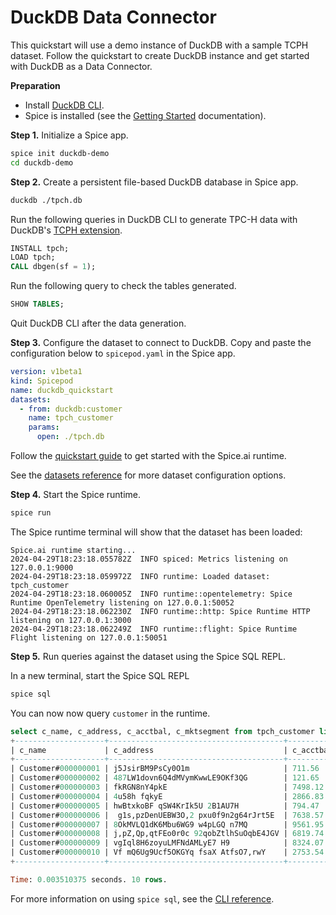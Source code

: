 # DuckDB Data Connector

This quickstart will use a demo instance of DuckDB with a sample TCPH dataset. Follow the quickstart to create DuckDB instance and get started with DuckDB as a Data Connector.

**Preparation**

- Install [DuckDB CLI](https://duckdb.org/docs/installation/?version=stable&environment=cli&platform=macos&download_method=package_manager).
- Spice is installed (see the [Getting Started](https://docs.spiceai.org/getting-started) documentation).

**Step 1.** Initialize a Spice app.

```bash
spice init duckdb-demo
cd duckdb-demo
```

**Step 2.** Create a persistent file-based DuckDB database in Spice app.

```bash
duckdb ./tpch.db
```

Run the following queries in DuckDB CLI to generate TPC-H data with DuckDB's [TCPH extension](https://duckdb.org/docs/extensions/tpch.html).

```SQL
INSTALL tpch;
LOAD tpch;
CALL dbgen(sf = 1);
```

Run the following query to check the tables generated.

```SQL
SHOW TABLES;
```

Quit DuckDB CLI after the data generation.

**Step 3.** Configure the dataset to connect to DuckDB. Copy and paste the configuration below to `spicepod.yaml` in the Spice app.

```yaml
version: v1beta1
kind: Spicepod
name: duckdb_quickstart
datasets:
  - from: duckdb:customer
    name: tpch_customer
    params:
      open: ./tpch.db
```

Follow the [quickstart guide](https://docs.spiceai.org/getting-started) to get started with the Spice.ai runtime.

See the [datasets reference](https://docs.spiceai.org/reference/spicepod/datasets) for more dataset configuration options.

**Step 4.** Start the Spice runtime.

```bash
spice run
```

The Spice runtime terminal will show that the dataset has been loaded:

```
Spice.ai runtime starting...
2024-04-29T18:23:18.055782Z  INFO spiced: Metrics listening on 127.0.0.1:9000
2024-04-29T18:23:18.059972Z  INFO runtime: Loaded dataset: tpch_customer
2024-04-29T18:23:18.060005Z  INFO runtime::opentelemetry: Spice Runtime OpenTelemetry listening on 127.0.0.1:50052
2024-04-29T18:23:18.062230Z  INFO runtime::http: Spice Runtime HTTP listening on 127.0.0.1:3000
2024-04-29T18:23:18.062249Z  INFO runtime::flight: Spice Runtime Flight listening on 127.0.0.1:50051
```

**Step 5.** Run queries against the dataset using the Spice SQL REPL.

In a new terminal, start the Spice SQL REPL

```bash
spice sql
```

You can now now query `customer` in the runtime.

```sql
select c_name, c_address, c_acctbal, c_mktsegment from tpch_customer limit 10;
+--------------------+---------------------------------------+-----------+--------------+
| c_name             | c_address                             | c_acctbal | c_mktsegment |
+--------------------+---------------------------------------+-----------+--------------+
| Customer#000000001 | j5JsirBM9PsCy0O1m                     | 711.56    | BUILDING     |
| Customer#000000002 | 487LW1dovn6Q4dMVymKwwLE9OKf3QG        | 121.65    | AUTOMOBILE   |
| Customer#000000003 | fkRGN8nY4pkE                          | 7498.12   | AUTOMOBILE   |
| Customer#000000004 | 4u58h fqkyE                           | 2866.83   | MACHINERY    |
| Customer#000000005 | hwBtxkoBF qSW4KrIk5U 2B1AU7H          | 794.47    | HOUSEHOLD    |
| Customer#000000006 |  g1s,pzDenUEBW3O,2 pxu0f9n2g64rJrt5E  | 7638.57   | AUTOMOBILE   |
| Customer#000000007 | 8OkMVLQ1dK6Mbu6WG9 w4pLGQ n7MQ        | 9561.95   | AUTOMOBILE   |
| Customer#000000008 | j,pZ,Qp,qtFEo0r0c 92qobZtlhSuOqbE4JGV | 6819.74   | BUILDING     |
| Customer#000000009 | vgIql8H6zoyuLMFNdAMLyE7 H9            | 8324.07   | FURNITURE    |
| Customer#000000010 | Vf mQ6Ug9Ucf5OKGYq fsaX AtfsO7,rwY    | 2753.54   | HOUSEHOLD    |
+--------------------+---------------------------------------+-----------+--------------+

Time: 0.003510375 seconds. 10 rows.
```

For more information on using `spice sql`, see the [CLI reference](https://docs.spiceai.org/cli/reference/sql).
